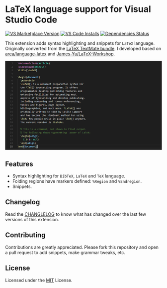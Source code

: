 # LaTeX language support for Visual Studio Code

[![VS Marketplace Version](https://vsmarketplacebadge.apphb.com/version/ProAdd-ons.latex-support.svg)](https://marketplace.visualstudio.com/items?itemName=ProAdd-ons.latex-support)
[![VS Code Installs](https://vsmarketplacebadge.apphb.com/installs/ProAdd-ons.latex-support.svg)](https://marketplace.visualstudio.com/items?itemName=ProAdd-ons.latex-support)
[![Dependencies Status](https://david-dm.org/ProAdd-ons/vscode-LaTeX-support/status.svg)](https://david-dm.org/ProAdd-ons/vscode-LaTeX-support)

This extension adds syntax highlighting and snippets for `LaTeX` language. Originally converted from the [LaTeX TextMate bundle](https://github.com/textmate/latex.tmbundle). I developed based on [area/language-latex](https://github.com/area/language-latex) and [James-Yu/LaTeX-Workshop](https://github.com/James-Yu/LaTeX-Workshop).

![LaTeX Preview](./images/syntax-highlight.png)

## Features
* Syntax highlighting for `BibTeX`, `LaTeX` and `TeX` language.
* Folding regions have markers defined: `%Region` and `%Endregion`.
* Snippets.

## Changelog

Read the [CHANGLELOG](https://github.com/ProAdd-ons/vscode-LaTeX-support/blob/master/CHANGELOG.md) to know what has changed over the last few versions of this extension.

## Contributing

Contributions are greatly appreciated. Please fork this repository and open a
pull request to add snippets, make grammar tweaks, etc.

## License

Licensed under the [MIT](LICENSE.md) License.
